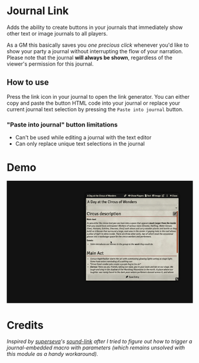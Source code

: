 
# Journal Link
Adds the ability to create buttons in your journals that immediately show other text or image journals to all players.

As a GM this basically saves you _one precious click_ whenever you'd like to show your party a journal without interrupting the flow of your narration. Please note that the journal **will always be shown**, regardless of the viewer's permission for this journal.

## How to use
Press the link icon in your journal to open the link generator. You can either copy and paste the button HTML code into your journal or replace your current journal text selection by pressing the `Paste into journal` button.

### "Paste into journal" button limitations
- Can't be used while editing a journal with the text editor
- Can only replace unique text selections in the journal

# Demo
![](demo/journal_link_demo.gif)

# Credits
_Inspired by [superseva](https://github.com/superseva/)'s [sound-link](https://github.com/superseva/sound-link) after I tried to figure out how to trigger a journal-embedded macro with parameters (which remains unsolved with this module as a handy workaround)._
